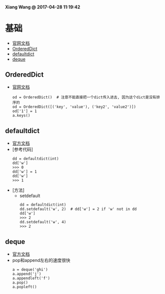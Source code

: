 #### Xiang Wang @ 2017-04-28 11:19:42

# 基础
* [官网文档](https://docs.python.org/3/library/collections.html#module-collections)
* [OrderedDict](#OrderedDict)
* [defaultdict](#defaultdict)
* [deque](#deque)


<span id="OrderedDict"></span>
## OrderedDict
* [官网文档](https://docs.python.org/3/library/collections.html#ordereddict-objects)
    ```
    od = OrderedDict()  # 注意不能直接把一个dict传入进去, 因为这个dict是没有排序的
    od = OrderedDict([('key', 'value'), ('key2', 'value2')])
    od['1'] = 1
    a.keys()
    ```


<span id="defaultdict"></span>
## defaultdict
* [官方文档](https://docs.python.org/3/library/collections.html#collections.defaultdict)
* [参考代码]
    ```
    dd = defaultdict(int)
    dd['w']
    >>> 0
    dd['w'] = 1
    dd['w']
    >>> 1
    ```
* [方法]
    * setdefault
        ```
        dd = defaultdict(int)
        dd.setdefault('w', 2)  # dd['w'] = 2 if 'w' not in dd
        dd['w']
        >>> 2
        dd.setdefault('w', 4)
        >>> 2
        ```

<span id="deque"></span>
## deque
* [官方文档](https://docs.python.org/3/library/collections.html#collections.deque)
* pop和append左右的速度很快
    ```
    a = deque('ghi')
    a.append('j')
    a.appendleft('f')
    a.pop()
    a.popleft()
    ```
